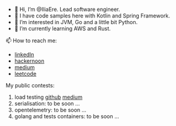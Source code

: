 - 👋 Hi, I’m @IliaEre. Lead software engineer.
- 🤝 I have code samples here with Kotlin and Spring Framework.
- 👀 I’m interested in JVM, Go and a little bit Python.
- 🌱 I’m currently learning AWS and Rust.

📫 How to reach me:
- [linkedIn](https://www.linkedin.com/in/ilia-iv-er/)  
- [hackernoon](https://hackernoon.com/u/lookingforere)  
- [medium](https://hackernoon.com/u/lookingforere)  
- [leetcode](https://leetcode.com/SomeEPersonLikeMe/)  

My public contests:
1) load testing [github](https://github.com/IliaEre/load-test-contest) [medium](https://lookingforere.medium.com/fast-load-testing-with-yandextank-and-ghz-77157bf4a779)
2) serialisation: to be soon ...
3) opentelemetry: to be soon ...
4) golang and tests containers: to be soon ...

<!---
IliaEre/IliaEre is a ✨ special ✨ repository because its `README.md` (this file) appears on your GitHub profile.
You can click the Preview link to take a look at your changes.
--->
